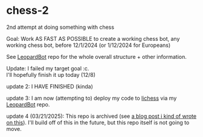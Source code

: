# chess-2
2nd attempt at doing something with chess

Goal: 
Work AS FAST AS POSSIBLE to create a working chess bot, any working chess bot, before 12/1/2024 (or 1/12/2024 for Europeans)

See [LeopardBot](https://github.com/LeopardCheetah/LeopardBot) repo for the whole overall structure + other information.    


Update: I failed my target goal :c.  
I'll hopefully finish it up today (12/8)   


update 2: I HAVE FINISHED (kinda)  
    

update 3: I am now (attempting to) deploy my code to [lichess](https://lichess.org) via my [LeopardBot](https://github.com/LeopardCheetah/LeopardBot) repo.

update 4 (03/21/2025): This repo is archived (see [a blog post i kind of wrote on this](https://thelonewolf.bearblog.dev/on-wheel-making/)). I'll build off of this in the future, but this repo itself is not going to move.
